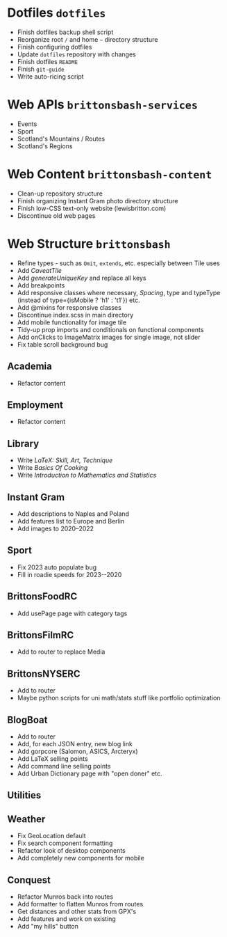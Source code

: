 # Dotfiles `dotfiles`

-   Finish dotfiles backup shell script
-   Reorganize root `/` and home `~` directory structure
-   Finish configuring dotfiles
-   Update `dotfiles` repository with changes
-   Finish dotfiles `README`
-   Finish `git-guide`
-   Write auto-ricing script

# Web APIs `brittonsbash-services`

-   Events
-   Sport
-   Scotland's Mountains / Routes
-   Scotland's Regions

# Web Content `brittonsbash-content`

-   Clean-up repository structure
-   Finish organizing Instant Gram photo directory structure
-   Finish low-CSS text-only website (lewisbritton.com)
-   Discontinue old web pages

# Web Structure `brittonsbash`

-   Refine types - such as `Omit`, `extends`, etc. especially between Tile uses
-   Add _CaveatTile_
-   Add _generateUniqueKey_ and replace all keys
-   Add breakpoints
-   Add responsive classes where necessary, _Spacing_, type and typeType (instead of type={isMobile ? 'h1' : 't1'}) etc.
-   Add @mixins for responsive classes
-   Discontinue index.scss in main directory
-   Add mobile functionality for image tile
-   Tidy-up prop imports and conditionals on functional components
-   Add onClicks to ImageMatrix images for single image, not slider
-   Fix table scroll background bug

## Academia

-   Refactor content

## Employment

-   Refactor content

## Library

-   Write _LaTeX: Skill, Art, Technique_
-   Write _Basics Of Cooking_
-   Write _Introduction to Mathematics and Statistics_

## Instant Gram

-   Add descriptions to Naples and Poland
-   Add features list to Europe and Berlin
-   Add images to 2020–2022

## Sport

-   Fix 2023 auto populate bug
-   Fill in roadie speeds for 2023--2020

## BrittonsFoodRC

-   Add usePage page with category tags

## BrittonsFilmRC

-   Add to router to replace Media

## BrittonsNYSERC

-   Add to router
-   Maybe python scripts for uni math/stats stuff like portfolio optimization

## BlogBoat

-   Add to router
-   Add, for each JSON entry, new blog link
-   Add gorpcore (Salomon, ASICS, Arcteryx)
-   Add LaTeX selling points
-   Add command line selling points
-   Add Urban Dictionary page with "open doner" etc.

## Utilities

## Weather

-   Fix GeoLocation default
-   Fix search component formatting
-   Refactor look of desktop components
-   Add completely new components for mobile

## Conquest

-   Refactor Munros back into routes
-   Add formatter to flatten Munros from routes
-   Get distances and other stats from GPX's
-   Add features and work on existing
-   Add "my hills" button
